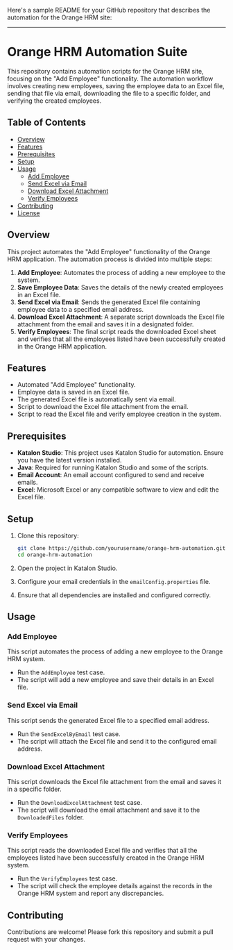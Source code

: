 Here's a sample README for your GitHub repository that describes the automation for the Orange HRM site:

---

# Orange HRM Automation Suite

This repository contains automation scripts for the Orange HRM site, focusing on the "Add Employee" functionality. The automation workflow involves creating new employees, saving the employee data to an Excel file, sending that file via email, downloading the file to a specific folder, and verifying the created employees.

## Table of Contents

- [Overview](#overview)
- [Features](#features)
- [Prerequisites](#prerequisites)
- [Setup](#setup)
- [Usage](#usage)
  - [Add Employee](#add-employee)
  - [Send Excel via Email](#send-excel-via-email)
  - [Download Excel Attachment](#download-excel-attachment)
  - [Verify Employees](#verify-employees)
- [Contributing](#contributing)
- [License](#license)

## Overview

This project automates the "Add Employee" functionality of the Orange HRM application. The automation process is divided into multiple steps:

1. **Add Employee**: Automates the process of adding a new employee to the system.
2. **Save Employee Data**: Saves the details of the newly created employees in an Excel file.
3. **Send Excel via Email**: Sends the generated Excel file containing employee data to a specified email address.
4. **Download Excel Attachment**: A separate script downloads the Excel file attachment from the email and saves it in a designated folder.
5. **Verify Employees**: The final script reads the downloaded Excel sheet and verifies that all the employees listed have been successfully created in the Orange HRM application.

## Features

- Automated "Add Employee" functionality.
- Employee data is saved in an Excel file.
- The generated Excel file is automatically sent via email.
- Script to download the Excel file attachment from the email.
- Script to read the Excel file and verify employee creation in the system.

## Prerequisites

- **Katalon Studio**: This project uses Katalon Studio for automation. Ensure you have the latest version installed.
- **Java**: Required for running Katalon Studio and some of the scripts.
- **Email Account**: An email account configured to send and receive emails.
- **Excel**: Microsoft Excel or any compatible software to view and edit the Excel file.

## Setup

1. Clone this repository:
   ```bash
   git clone https://github.com/yourusername/orange-hrm-automation.git
   cd orange-hrm-automation
   ```

2. Open the project in Katalon Studio.

3. Configure your email credentials in the `emailConfig.properties` file.

4. Ensure that all dependencies are installed and configured correctly.

## Usage

### Add Employee

This script automates the process of adding a new employee to the Orange HRM system.

- Run the `AddEmployee` test case.
- The script will add a new employee and save their details in an Excel file.

### Send Excel via Email

This script sends the generated Excel file to a specified email address.

- Run the `SendExcelByEmail` test case.
- The script will attach the Excel file and send it to the configured email address.

### Download Excel Attachment

This script downloads the Excel file attachment from the email and saves it in a specific folder.

- Run the `DownloadExcelAttachment` test case.
- The script will download the email attachment and save it to the `DownloadedFiles` folder.

### Verify Employees

This script reads the downloaded Excel file and verifies that all the employees listed have been successfully created in the Orange HRM system.

- Run the `VerifyEmployees` test case.
- The script will check the employee details against the records in the Orange HRM system and report any discrepancies.

## Contributing

Contributions are welcome! Please fork this repository and submit a pull request with your changes.
